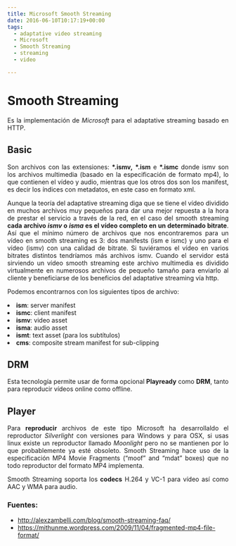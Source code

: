 ```yaml
---
title: Microsoft Smooth Streaming
date: 2016-06-10T10:17:19+00:00
tags:
  - adaptative video streaming
  - Microsoft
  - Smooth Streaming
  - streaming
  - video

---
```

<h1 style="text-align: justify">
  <strong>Smooth Streaming</strong>
</h1>

<p style="text-align: justify">
  Es la implementación de <em>Microsoft</em> para el adaptative streaming basado en HTTP.
</p>

<h2 style="text-align: justify">
  Basic
</h2>

<p style="text-align: justify">
  Son archivos con las extensiones: <strong>*.ismv,</strong> <strong>*.ism</strong> e <strong>*.ismc</strong> donde ismv son los archivos multimedia (basado en la especificación de formato mp4), lo que contienen el vídeo y audio, mientras que los otros dos son los manifest, es decir los índices con metadatos, en este caso en formato xml.
</p>

<p style="text-align: justify">
  Aunque la teoría del adaptative streaming diga que se tiene el vídeo dividido en muchos archivos muy pequeños para dar una mejor repuesta a la hora de prestar el servicio a través de la red, en el caso del smooth streaming <strong>cada archivo <em>ismv</em> o <em>isma</em> es el vídeo completo en un determinado bitrate</strong>. Así que el mínimo número de archivos que nos encontraremos para un vídeo en smooth streaming es 3: dos manifests (ism e ismc) y uno para el vídeo (ismv) con una calidad de bitrate. Si tuviéramos el vídeo en varios bitrates distintos tendríamos más archivos ismv. Cuando el servidor está sirviendo un vídeo smooth streaming este archivo multimedia es dividido virtualmente en numerosos archivos de pequeño tamaño para enviarlo al cliente y beneficiarse de los beneficios del adaptative streaming vía http.
</p>

<p style="text-align: justify">
  Podemos encontrarnos con los siguientes tipos de archivo:
</p>

<li style="text-align: justify">
  <strong>ism</strong>: server manifest
</li>
<li style="text-align: justify">
  <strong>ismc</strong>: client manifest
</li>
<li style="text-align: justify">
  <strong>ismv</strong>: video asset
</li>
<li style="text-align: justify">
  <strong>isma</strong>: audio asset
</li>
<li style="text-align: justify">
  <strong>ismt</strong>: text asset (para los subtítulos)
</li>
<li style="text-align: justify">
  <strong>cms</strong>: composite stream manifest for sub-clipping
</li>

<p style="text-align: justify">
</p>

<h2 style="text-align: justify">
  DRM
</h2>

<p style="text-align: justify">
  Esta tecnología permite usar de forma opcional <strong>Playready</strong> como <strong>DRM</strong>, tanto para reproducir vídeos online como offline.
</p>

<h2 style="text-align: justify">
  Player
</h2>

<p style="text-align: justify">
  Para <strong>reproducir</strong> archivos de este tipo Microsoft ha desarrollaldo el reproductor <em>Silverlight</em> con versiones para Windows y para OSX, si usas linux existe un reproductor llamado <em>Moonlight</em> pero no se mantienen por lo que probablemente ya esté obsoleto. Smooth Streaming hace uso de la especificación MP4 Movie Fragments (“moof” and “mdat” boxes) que no todo reproductor del formato MP4 implementa.
</p>

<p style="text-align: justify">
  Smooth Streaming soporta los <strong>codecs</strong> H.264 y VC-1 para vídeo así como AAC y WMA para audio.
</p>

<h3 style="text-align: justify">
  Fuentes:
</h3>

  * http://alexzambelli.com/blog/smooth-streaming-faq/
  * https://mithunme.wordpress.com/2009/11/04/fragmented-mp4-file-format/
